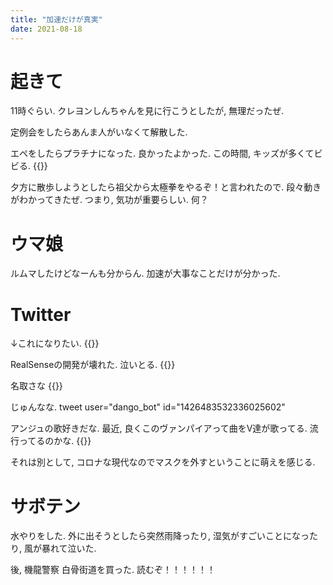 ```yaml
---
title: "加速だけが真実"
date: 2021-08-18
---
```


# 起きて
11時ぐらい. クレヨンしんちゃんを見に行こうとしたが, 無理だったぜ.

定例会をしたらあんま人がいなくて解散した.

エペをしたらプラチナになった. 良かったよかった. この時間, キッズが多くてビビる.
{{<tweet user="dango_bot" id="1427927466467729414">}}

夕方に散歩しようとしたら祖父から太極拳をやるぞ！と言われたので. 段々動きがわかってきたぜ. つまり, 気功が重要らしい. 何？
# ウマ娘
ルムマしたけどなーんも分からん. 加速が大事なことだけが分かった.
# Twitter
↓これになりたい.
{{<tweet user="dango_bot" id="1427825019636224008">}}

RealSenseの開発が壊れた. 泣いとる.
{{<tweet user="dango_bot" id="1427722091701448717">}}

名取さな
{{<tweet user="dango_bot" id="1427676465110290432">}}


じゅんなな.
tweet user="dango_bot" id="1426483532336025602"

アンジュの歌好きだな. 最近, 良くこのヴァンパイアって曲をV達が歌ってる. 流行ってるのかな.
{{<youtube YHXB1xp-xXc>}}

それは別として, コロナな現代なのでマスクを外すということに萌えを感じる.

# サボテン
水やりをした. 外に出そうとしたら突然雨降ったり, 湿気がすごいことになったり, 風が暴れて泣いた.

後, 機龍警察 白骨街道を買った. 読むぞ！！！！！！